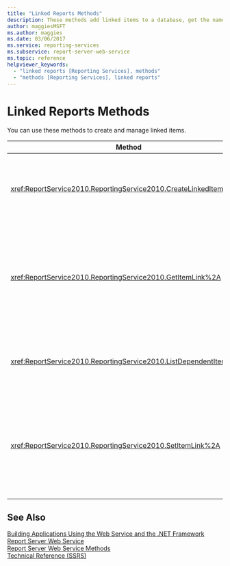 ```yaml
---
title: "Linked Reports Methods"
description: These methods add linked items to a database, get the name of an item for a linked item, get items linked to an item, and set a catalog item for a linked item.
author: maggiesMSFT
ms.author: maggies
ms.date: 03/06/2017
ms.service: reporting-services
ms.subservice: report-server-web-service
ms.topic: reference
helpviewer_keywords:
  - "linked reports [Reporting Services], methods"
  - "methods [Reporting Services], linked reports"
---
```

# Linked Reports Methods
  You can use these methods to create and manage linked items.  
  
|Method|Action|  
|------------|------------|  
|<xref:ReportService2010.ReportingService2010.CreateLinkedItem%2A>|Adds a new linked item to the report server database.|  
|<xref:ReportService2010.ReportingService2010.GetItemLink%2A>|Returns the name of the item whose item definition is used for the specified linked item.|  
|<xref:ReportService2010.ReportingService2010.ListDependentItems%2A>|Returns a list of the items that are linked to a specified item.|  
|<xref:ReportService2010.ReportingService2010.SetItemLink%2A>|Specifies the catalog item that is used for the item definition of an existing linked item.|  
  
## See Also  
 [Building Applications Using the Web Service and the .NET Framework](../../../reporting-services/report-server-web-service/net-framework/building-applications-using-the-web-service-and-the-net-framework.md)   
 [Report Server Web Service](../../../reporting-services/report-server-web-service/report-server-web-service.md)   
 [Report Server Web Service Methods](../../../reporting-services/report-server-web-service/methods/report-server-web-service-methods.md)   
 [Technical Reference &#40;SSRS&#41;](../../../reporting-services/technical-reference-ssrs.md)  
  
  
